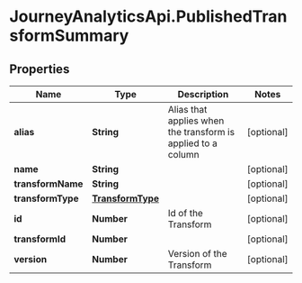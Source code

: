 # JourneyAnalyticsApi.PublishedTransformSummary

## Properties

Name | Type | Description | Notes
------------ | ------------- | ------------- | -------------
**alias** | **String** | Alias that applies when the transform is applied to a column | [optional] 
**name** | **String** |  | [optional] 
**transformName** | **String** |  | [optional] 
**transformType** | [**TransformType**](TransformType.md) |  | [optional] 
**id** | **Number** | Id of the Transform | [optional] 
**transformId** | **Number** |  | [optional] 
**version** | **Number** | Version of the Transform | [optional] 


